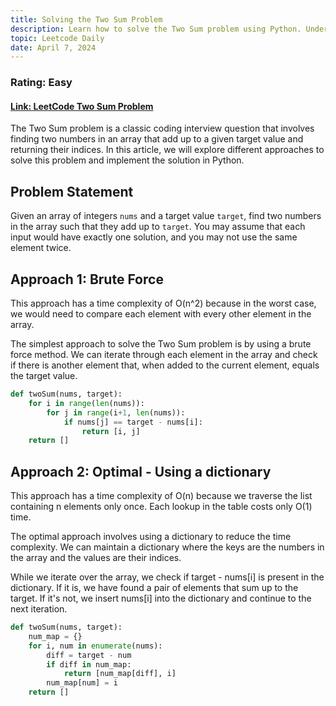 ```yaml
---
title: Solving the Two Sum Problem
description: Learn how to solve the Two Sum problem using Python. Understand the problem statement, explore different approaches, and implement the solution step by step. This is probably the easiest question from the Blind 75 and a great place to start with DSA.
topic: Leetcode Daily
date: April 7, 2024
---
```


### Rating: Easy

#### [Link: LeetCode Two Sum Problem](https://leetcode.com/problems/two-sum/description/)

The Two Sum problem is a classic coding interview question that involves finding two numbers in an array that add up to a given target value and returning their indices. In this article, we will explore different approaches to solve this problem and implement the solution in Python.

## Problem Statement

Given an array of integers `nums` and a target value `target`, find two numbers in the array such that they add up to `target`. You may assume that each input would have exactly one solution, and you may not use the same element twice.

## Approach 1: Brute Force

This approach has a time complexity of O(n^2) because in the worst case, we would need to compare each element with every other element in the array.

The simplest approach to solve the Two Sum problem is by using a brute force method. We can iterate through each element in the array and check if there is another element that, when added to the current element, equals the target value.

```python
def twoSum(nums, target):
    for i in range(len(nums)):
        for j in range(i+1, len(nums)):
            if nums[j] == target - nums[i]:
                return [i, j]
    return []
```

## Approach 2: Optimal - Using a dictionary

This approach has a time complexity of O(n) because we traverse the list containing n elements only once. Each lookup in the table costs only O(1) time.

The optimal approach involves using a dictionary to reduce the time complexity. We can maintain a dictionary where the keys are the numbers in the array and the values are their indices.

While we iterate over the array, we check if target - nums[i] is present in the dictionary. If it is, we have found a pair of elements that sum up to the target. If it's not, we insert nums[i] into the dictionary and continue to the next iteration.

```python
def twoSum(nums, target):
    num_map = {}
    for i, num in enumerate(nums):
        diff = target - num
        if diff in num_map:
            return [num_map[diff], i]
        num_map[num] = i
    return []
```
